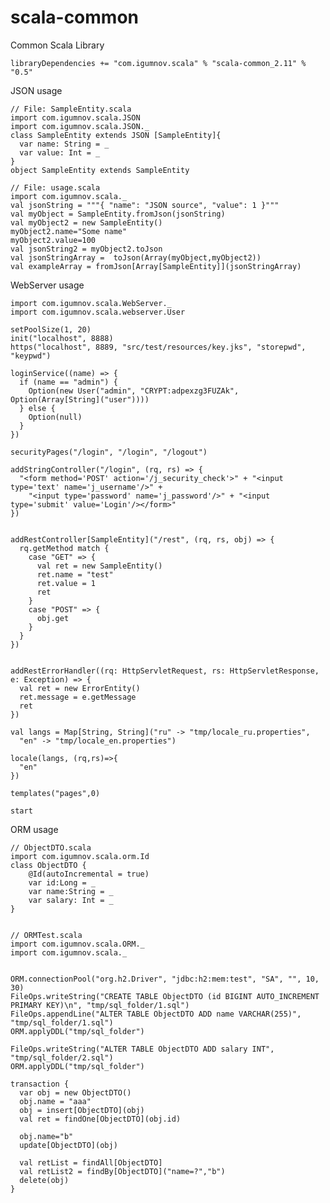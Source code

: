 # scala-common
Common Scala Library

    libraryDependencies += "com.igumnov.scala" % "scala-common_2.11" % "0.5"

JSON usage

    // File: SampleEntity.scala
    import com.igumnov.scala.JSON
    import com.igumnov.scala.JSON._
    class SampleEntity extends JSON [SampleEntity]{
      var name: String = _
      var value: Int = _
    }
    object SampleEntity extends SampleEntity

    // File: usage.scala
    import com.igumnov.scala._
    val jsonString = """{ "name": "JSON source", "value": 1 }"""
    val myObject = SampleEntity.fromJson(jsonString)
    val myObject2 = new SampleEntity()
    myObject2.name="Some name"
    myObject2.value=100
    val jsonString2 = myObject2.toJson
    val jsonStringArray =  toJson(Array(myObject,myObject2))
    val exampleArray = fromJson[Array[SampleEntity]](jsonStringArray)


WebServer usage

    import com.igumnov.scala.WebServer._
    import com.igumnov.scala.webserver.User

    setPoolSize(1, 20)
    init("localhost", 8888)
    https("localhost", 8889, "src/test/resources/key.jks", "storepwd", "keypwd")

    loginService((name) => {
      if (name == "admin") {
        Option(new User("admin", "CRYPT:adpexzg3FUZAk", Option(Array[String]("user"))))
      } else {
        Option(null)
      }
    })

    securityPages("/login", "/login", "/logout")

    addStringController("/login", (rq, rs) => {
      "<form method='POST' action='/j_security_check'>" + "<input type='text' name='j_username'/>" +
        "<input type='password' name='j_password'/>" + "<input type='submit' value='Login'/></form>"
    })


    addRestController[SampleEntity]("/rest", (rq, rs, obj) => {
      rq.getMethod match {
        case "GET" => {
          val ret = new SampleEntity()
          ret.name = "test"
          ret.value = 1
          ret
        }
        case "POST" => {
          obj.get
        }
      }
    })


    addRestErrorHandler((rq: HttpServletRequest, rs: HttpServletResponse, e: Exception) => {
      val ret = new ErrorEntity()
      ret.message = e.getMessage
      ret
    })

    val langs = Map[String, String]("ru" -> "tmp/locale_ru.properties",
      "en" -> "tmp/locale_en.properties")

    locale(langs, (rq,rs)=>{
      "en"
    })

    templates("pages",0)

    start


ORM usage

    // ObjectDTO.scala
    import com.igumnov.scala.orm.Id
    class ObjectDTO {
        @Id(autoIncremental = true)
        var id:Long = _
        var name:String = _
        var salary: Int = _
    }


    // ORMTest.scala
    import com.igumnov.scala.ORM._
    import com.igumnov.scala._


    ORM.connectionPool("org.h2.Driver", "jdbc:h2:mem:test", "SA", "", 10, 30)
    FileOps.writeString("CREATE TABLE ObjectDTO (id BIGINT AUTO_INCREMENT PRIMARY KEY)\n", "tmp/sql_folder/1.sql")
    FileOps.appendLine("ALTER TABLE ObjectDTO ADD name VARCHAR(255)", "tmp/sql_folder/1.sql")
    ORM.applyDDL("tmp/sql_folder")

    FileOps.writeString("ALTER TABLE ObjectDTO ADD salary INT", "tmp/sql_folder/2.sql")
    ORM.applyDDL("tmp/sql_folder")

    transaction {
      var obj = new ObjectDTO()
      obj.name = "aaa"
      obj = insert[ObjectDTO](obj)
      val ret = findOne[ObjectDTO](obj.id)

      obj.name="b"
      update[ObjectDTO](obj)

      val retList = findAll[ObjectDTO]
      val retList2 = findBy[ObjectDTO]("name=?","b")
      delete(obj)
    }